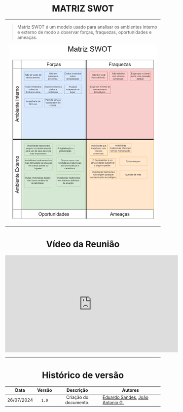 <center>

# MATRIZ SWOT

</center>

---

> Matriz SWOT é um modelo usado para analisar os ambientes interno e externo de modo a observar forças, fraquezas, oportunidades e ameaças.

<center>
<img src="https://raw.githubusercontent.com/Hunter104/requisitos-quintoandar-2024.1/main/docs/assets/swot.png?raw=true" style="width:50vw"/> 
</center>

---

<center>

# Vídeo da Reunião

</center>

<center>
<iframe width="560" height="315" src="https://www.youtube.com/embed/XgMQYpaiw6g?si=cO0VnYLdSmxySlbo" title="YouTube video player" frameborder="0" allow="accelerometer; autoplay; clipboard-write; encrypted-media; gyroscope; picture-in-picture; web-share" referrerpolicy="strict-origin-when-cross-origin" allowfullscreen></iframe>
</center>

---

<center>

# Histórico de versão

</center>

<div style="margin: 0 auto; width: fit-content;">

|    Data    | Versão |       Descrição       | Autores                                                                                              |
|:----------:|:------:|:---------------------:|------------------------------------------------------------------------------------------------------|
| 26/07/2024 | `1.0`  | Criação do documento. | [Eduardo Sandes](https://github.com/DiceRunner714), [João Antonio G.](https://github.com/joaoseisei) |

</div>